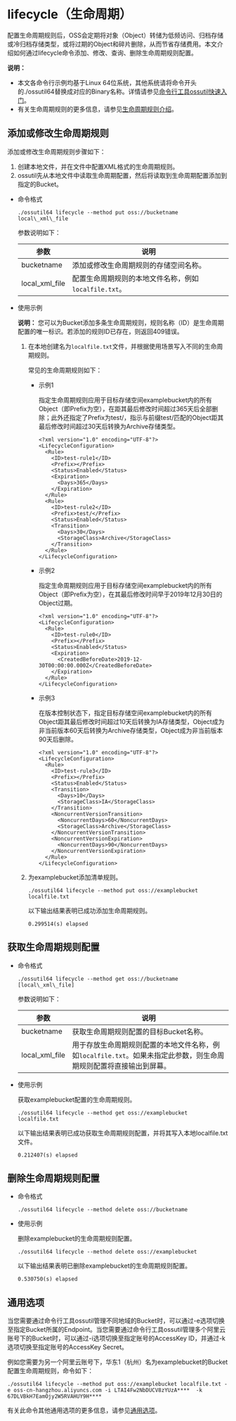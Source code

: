 # lifecycle（生命周期）

配置生命周期规则后，OSS会定期将对象（Object）转储为低频访问、归档存储或冷归档存储类型，或将过期的Object和碎片删除，从而节省存储费用。本文介绍如何通过lifecycle命令添加、修改、查询、删除生命周期规则配置。

**说明：**

-   本文各命令行示例均基于Linux 64位系统，其他系统请将命令开头的./ossutil64替换成对应的Binary名称。详情请参见[命令行工具ossutil快速入门](/intl.zh-CN/快速入门/命令行工具ossutil快速入门.md)。
-   有关生命周期规则的更多信息，请参见[生命周期规则介绍](/intl.zh-CN/开发指南/存储空间（Bucket）/生命周期/生命周期规则介绍.md)。

## 添加或修改生命周期规则

添加或修改生命周期规则步骤如下：

1.  创建本地文件，并在文件中配置XML格式的生命周期规则。
2.  ossutil先从本地文件中读取生命周期配置，然后将读取到生命周期配置添加到指定的Bucket。

-   命令格式

    ```
    ./ossutil64 lifecycle --method put oss://bucketname local\_xml\_file
    ```

    参数说明如下：

    |参数|说明|
    |--|--|
    |bucketname|添加或修改生命周期规则的存储空间名称。|
    |local\_xml\_file|配置生命周期规则的本地文件名称，例如`localfile.txt`。|

-   使用示例

    **说明：** 您可以为Bucket添加多条生命周期规则，规则名称（ID）是生命周期配置的唯一标识。若添加的规则ID已存在，则返回409错误。

    1.  在本地创建名为`localfile.txt`文件，并根据使用场景写入不同的生命周期规则。

        常见的生命周期规则如下：

        -   示例1

            指定生命周期规则应用于目标存储空间examplebucket内的所有Object（即Prefix为空），在距其最后修改时间超过365天后全部删除；此外还指定了Prefix为test/，指示与前缀test/匹配的Object距其最后修改时间超过30天后转换为Archive存储类型。

            ```
            <?xml version="1.0" encoding="UTF-8"?>
            <LifecycleConfiguration>
              <Rule>
                <ID>test-rule1</ID>
                <Prefix></Prefix>
                <Status>Enabled</Status>
                <Expiration>
                  <Days>365</Days>
                </Expiration>
              </Rule>
              <Rule>
                <ID>test-rule2</ID>
                <Prefix>test/</Prefix>
                <Status>Enabled</Status>
                <Transition>
                  <Days>30</Days>
                  <StorageClass>Archive</StorageClass>
                </Transition>
              </Rule>
            </LifecycleConfiguration>
            ```

        -   示例2

            指定生命周期规则应用于目标存储空间examplebucket内的所有Object（即Prefix为空），在其最后修改时间早于2019年12月30日的Object过期。

            ```
            <?xml version="1.0" encoding="UTF-8"?>
            <LifecycleConfiguration>
              <Rule>
                <ID>test-rule0</ID>
                <Prefix></Prefix>
                <Status>Enabled</Status>
                <Expiration>
                  <CreatedBeforeDate>2019-12-30T00:00:00.000Z</CreatedBeforeDate>
                </Expiration>
              </Rule>
            </LifecycleConfiguration>
            ```

        -   示例3

            在版本控制状态下，指定目标存储空间examplebucket内的所有Object距其最后修改时间超过10天后转换为IA存储类型，Object成为非当前版本60天后转换为Archive存储类型，Object成为非当前版本90天后删除。

            ```
            <?xml version="1.0" encoding="UTF-8"?>
            <LifecycleConfiguration>
              <Rule>
                <ID>test-rule3</ID>
                <Prefix></Prefix>
                <Status>Enabled</Status>
                <Transition>
                  <Days>10</Days>
                  <StorageClass>IA</StorageClass>
                </Transition>
                <NoncurrentVersionTransition>
                  <NoncurrentDays>60</NoncurrentDays>
                  <StorageClass>Archive</StorageClass>
                </NoncurrentVersionTransition>
                <NoncurrentVersionExpiration>
                  <NoncurrentDays>90</NoncurrentDays>
                </NoncurrentVersionExpiration>
              </Rule>
            </LifecycleConfiguration>
            ```

    2.  为examplebucket添加清单规则。

        ```
        ./ossutil64 lifecycle --method put oss://examplebucket localfile.txt
        ```

        以下输出结果表明已成功添加生命周期规则。

        ```
        0.299514(s) elapsed
        ```


## 获取生命周期规则配置

-   命令格式

    ```
    ./ossutil64 lifecycle --method get oss://bucketname [local\_xml\_file]
    ```

    参数说明如下：

    |参数|说明|
    |--|--|
    |bucketname|获取生命周期规则配置的目标Bucket名称。|
    |local\_xml\_file|用于存放生命周期规则配置的本地文件名称，例如`localfile.txt`。如果未指定此参数，则生命周期规则配置将直接输出到屏幕。|

-   使用示例

    获取examplebucket配置的生命周期规则。

    ```
    ./ossutil64 lifecycle --method get oss://examplebucket localfile.txt
    ```

    以下输出结果表明已成功获取生命周期规则配置，并将其写入本地localfile.txt文件。

    ```
    0.212407(s) elapsed
    ```


## 删除生命周期规则配置

-   命令格式

    ```
    ./ossutil64 lifecycle --method delete oss://bucketname
    ```

-   使用示例

    删除examplebucket的生命周期规则配置。

    ```
    ./ossutil64 lifecycle --method delete oss://examplebucket
    ```

    以下输出结果表明已删除examplebucket的生命周期规则配置。

    ```
    0.530750(s) elapsed
    ```


## 通用选项

当您需要通过命令行工具ossutil管理不同地域的Bucket时，可以通过-e选项切换至指定Bucket所属的Endpoint。当您需要通过命令行工具ossutil管理多个阿里云账号下的Bucket时，可以通过-i选项切换至指定账号的AccessKey ID，并通过-k选项切换至指定账号的AccessKey Secret。

例如您需要为另一个阿里云账号下，华东1（杭州）名为examplebucket的Bucket配置生命周期规则，命令如下：

```
./ossutil64 lifecycle --method put oss://examplebucket localfile.txt -e oss-cn-hangzhou.aliyuncs.com -i LTAI4Fw2NbDUCV8zYUzA****  -k 67DLVBkH7EamOjy2W5RVAHUY9H****
```

有关此命令其他通用选项的更多信息，请参见[通用选项](/intl.zh-CN/常用工具/命令行工具ossutil/查看选项.md)。

